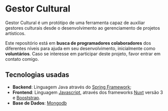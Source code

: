# Gestor Cultural
Gestor Cultural é um protótipo de uma ferramenta capaz de auxiliar gestores culturais desde o desenvolvimento ao  gerenciamento de projetos artísticos.

Este repositório está em **busca de programadores colaboradores** dos diferentes níveis para ajuda em seu desenvolvimento, inicialmente como **voluntários**. Caso se interesse em participar deste projeto, favor entrar em contato comigo.

## Tecnologias usadas
- **Backend**: Linguagem Java através do [Spring Framework](https://spring.io/);
- **Frontend**: Linguagem [Javascript](https://developer.mozilla.org/pt-BR/docs/Web/JavaScript), através dos frameworks [Nuxt](https://nuxt.com/docs) versão 3 e [Booststrap](https://getbootstrap.com/).
- **Base de Dados**: [Mongodb](https://www.mongodb.com/)